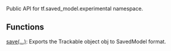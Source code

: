 Public API for tf.saved_model.experimental namespace.
## Functions
[save(...)](https://tensorflow.google.cn/api_docs/python/tf/saved_model/save): Exports the Trackable object obj to SavedModel format.

